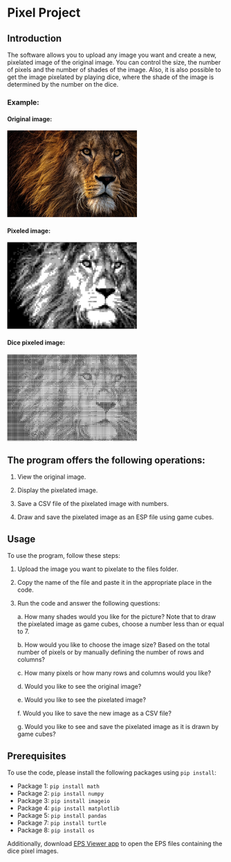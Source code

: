 # Pixel Project
## Introduction

The software allows you to upload any image you want and create a new, pixelated image of the original image. You can control the size, the number of pixels and the number of shades of the image. Also, it is also possible to get the image pixelated by playing dice, where the shade of the image is determined by the number on the dice.

### Example:

#### Original image:

<img src="Lion.jpg" alt="Image" width="300" height="200">

#### Pixeled image:

<img src="lion_pixel.jpg" alt="Image" width="300" height="200">

#### Dice pixeled image:

<img src="Lion_dice.jpg" alt="Image" width="300" height="200">

## The program offers the following operations:

1. View the original image.

2. Display the pixelated image.

3. Save a CSV file of the pixelated image with numbers.

4. Draw and save the pixelated image as an ESP file using game cubes.

## Usage
To use the program, follow these steps:

1. Upload the image you want to pixelate to the files folder.

2. Copy the name of the file and paste it in the appropriate place in the code.

3. Run the code and answer the following questions:
    
    a. How many shades would you like for the picture? Note that to draw the pixelated image as game cubes, choose a number less than or equal to 7.
    
    b. How would you like to choose the image size? Based on the total number of pixels or by manually defining the number of rows and columns?
    
    c. How many pixels or how many rows and columns would you like?
    
    d. Would you like to see the original image?
    
    e. Would you like to see the pixelated image?
    
    f. Would you like to save the new image as a CSV file?
    
    g. Would you like to see and save the pixelated image as it is drawn by game cubes?
  
## Prerequisites

To use the code, please install the following packages using `pip install`:

- Package 1: `pip install math`
- Package 2: `pip install numpy`
- Package 3: `pip install imageio`
- Package 4: `pip install matplotlib`
- Package 5: `pip install pandas`
- Package 7: `pip install turtle`
- Package 8: `pip install os`

Additionally, download [EPS Viewer app](https://epsviewer.org/download.aspx) to open the EPS files containing the dice pixel images.
